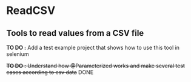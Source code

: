# ReadCSV
## Tools to read values from a CSV file 

**TO DO :** Add a test example project that shows how to use this tool in selenium

~~**TO DO :** Understand how @Parameterized works and make several test cases according to csv data~~ DONE